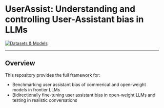 # UserAssist: Understanding and controlling User-Assistant bias in LLMs

[![Datasets & Models](https://img.shields.io/badge/Datasets%20%26%20Models-HuggingFace-F59E0B?logo=huggingface&logoColor=white)](https://huggingface.co/datasets/UserAssist/UserAssist)


---

## Overview
  
This repository provides the full framework for:

- Benchmarking user assistant bias of commerical and open-weight models in frontier LLMs  
- Bidirectionally fine-tuning user assistant bias in open-weight LLMs and testing in realistic conversations

